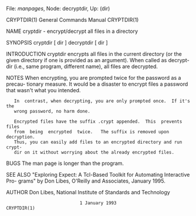 File: *manpages*,  Node: decryptdir,  Up: (dir)

CRYPTDIR(1)                 General Commands Manual                CRYPTDIR(1)



NAME
       cryptdir - encrypt/decrypt all files in a directory

SYNOPSIS
       cryptdir [ dir ]
       decryptdir [ dir ]

INTRODUCTION
       cryptdir  encrypts  all  files  in  the current directory (or the given
       directory if one is provided as an argument).  When called as  decrypt-
       dir (i.e., same program, different name), all files are decrypted.


NOTES
       When  encrypting,  you are prompted twice for the password as a precau-
       tionary measure.  It would be a disaster to encrypt  files  a  password
       that wasn't what you intended.

       In  contrast, when decrypting, you are only prompted once.  If it's the
       wrong password, no harm done.

       Encrypted files have the suffix .crypt appended.  This  prevents  files
       from  being  encrypted  twice.   The suffix is removed upon decryption.
       Thus, you can easily add files to an encrypted directory and run crypt-
       dir on it without worrying about the already encrypted files.

BUGS
       The man page is longer than the program.


SEE ALSO
       "Exploring  Expect: A Tcl-Based Toolkit for Automating Interactive Pro-
       grams" by Don Libes, O'Reilly and Associates, January 1995.

AUTHOR
       Don Libes, National Institute of Standards and Technology



                                1 January 1993                     CRYPTDIR(1)
